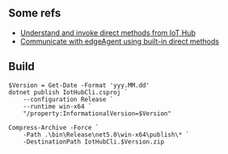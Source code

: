 ## Some refs

- [Understand and invoke direct methods from IoT Hub](https://docs.microsoft.com/en-us/azure/iot-hub/iot-hub-devguide-direct-methods)
- [Communicate with edgeAgent using built-in direct methods](https://docs.microsoft.com/en-us/azure/iot-edge/how-to-edgeagent-direct-method?view=iotedge-2020-11)

## Build

```
$Version = Get-Date -Format 'yyy.MM.dd'
dotnet publish IotHubCli.csproj `
    --configuration Release `
    --runtime win-x64 `
    "/property:InformationalVersion=$Version"
    
Compress-Archive -Force `
    -Path .\bin\Release\net5.0\win-x64\publish\* `
    -DestinationPath IotHubCli.$Version.zip
```